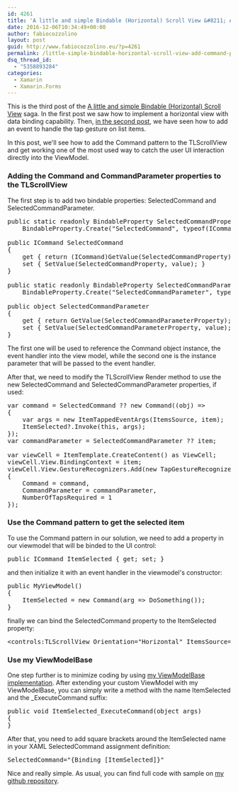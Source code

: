 ```yaml
---
id: 4261
title: 'A little and simple Bindable (Horizontal) Scroll View &#8211; Add Command pattern'
date: 2016-12-06T10:34:49+00:00
author: fabiocozzolino
layout: post
guid: http://www.fabiocozzolino.eu/?p=4261
permalink: /little-simple-bindable-horizontal-scroll-view-add-command-pattern/
dsq_thread_id:
  - "5358893284"
categories:
  - Xamarin
  - Xamarin.Forms
---
```

This is the third post of the [A little and simple Bindable (Horizontal) Scroll View](http://www.fabiocozzolino.eu/a-little-and-simple-bindable-horizontal-scroll-view/) saga. In the first post we saw how to implement a horizontal view with data binding capability. Then, [in the second post](http://www.fabiocozzolino.eu/little-simple-bindable-horizontal-scroll-view-handling-item-tap-gesture/), we have seen how to add an event to handle the tap gesture on list items.

In this post, we'll see how to add the Command pattern to the TLScrollView and get working one of the most used way to catch the user UI interaction directly into the ViewModel.

### Adding the Command and CommandParameter properties to the TLScrollView

The first step is to add two bindable properties: SelectedCommand and SelectedCommandParameter.

<pre class="brush: csharp; title: ; notranslate" title="">public static readonly BindableProperty SelectedCommandProperty =
	BindableProperty.Create("SelectedCommand", typeof(ICommand), typeof(TLScrollView), null);

public ICommand SelectedCommand
{
	get { return (ICommand)GetValue(SelectedCommandProperty); }
	set { SetValue(SelectedCommandProperty, value); }
}

public static readonly BindableProperty SelectedCommandParameterProperty =
	BindableProperty.Create("SelectedCommandParameter", typeof(object), typeof(TLScrollView), null);

public object SelectedCommandParameter
{
	get { return GetValue(SelectedCommandParameterProperty); }
	set { SetValue(SelectedCommandParameterProperty, value); }
}
</pre>

The first one will be used to reference the Command object instance, the event handler into the view model, while the second one is the instance parameter that will be passed to the event handler.

After that, we need to modify the TLScrollView Render method to use the new SelectedCommand and SelectedCommandParameter properties, if used:

<pre class="brush: csharp; title: ; notranslate" title="">var command = SelectedCommand ?? new Command((obj) =&gt;
{
	var args = new ItemTappedEventArgs(ItemsSource, item);
	ItemSelected?.Invoke(this, args);
});
var commandParameter = SelectedCommandParameter ?? item;

var viewCell = ItemTemplate.CreateContent() as ViewCell;
viewCell.View.BindingContext = item;
viewCell.View.GestureRecognizers.Add(new TapGestureRecognizer
{
	Command = command,
	CommandParameter = commandParameter,
	NumberOfTapsRequired = 1
});
</pre>

### Use the Command pattern to get the selected item

To use the Command pattern in our solution, we need to add a property in our viewmodel that will be binded to the UI control:

<pre class="brush: csharp; title: ; notranslate" title="">public ICommand ItemSelected { get; set; }
</pre>

and then initialize it with an event handler in the viewmodel's constructor:

<pre class="brush: csharp; title: ; notranslate" title="">public MyViewModel()
{
	ItemSelected = new Command(arg =&gt; DoSomething());
}
</pre>

finally we can bind the SelectedCommand property to the ItemSelected property:

<pre class="brush: xml; title: ; notranslate" title="">&lt;controls:TLScrollView Orientation="Horizontal" ItemsSource="{Binding Items}" SelectedCommand="{Binding ItemSelected}" HeightRequest="100"&gt;
</pre>

### Use my ViewModelBase

One step further is to minimize coding by using [my ViewModelBase implementation](http://www.fabiocozzolino.eu/my-viewmodel-base-class-implementation/). After extending your custom ViewModel with my ViewModelBase, you can simply write a method with the name ItemSelected and the _ExecuteCommand suffix:

<pre class="brush: xml; title: ; notranslate" title="">public void ItemSelected_ExecuteCommand(object args)
{
}
</pre>

After that, you need to add square brackets around the ItemSelected name in your XAML SelectedCommand assignment definition:

<pre class="brush: xml; title: ; notranslate" title="">SelectedCommand="{Binding [ItemSelected]}"
</pre>

Nice and really simple. As usual, you can find full code with sample on [my github repository](https://github.com/fabiocozzolino/TitiusLabs.Xamarin).